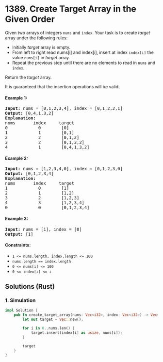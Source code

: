 # 1389. Create Target Array in the Given Order
Given two arrays of integers ```nums``` and ```index```. Your task is to create *target* array under the following rules:
* Initially *target* array is empty.
* From left to right read nums[i] and index[i], insert at index ```index[i]``` the value ```nums[i]``` in *target* array.
* Repeat the previous step until there are no elements to read in ```nums``` and ```index```.

Return the *target* array.

It is guaranteed that the insertion operations will be valid.

#### Example 1:
<pre>
<strong>Input:</strong> nums = [0,1,2,3,4], index = [0,1,2,2,1]
<strong>Output:</strong> [0,4,1,3,2]
<strong>Explanation:</strong>
nums       index     target
0            0        [0]
1            1        [0,1]
2            2        [0,1,2]
3            2        [0,1,3,2]
4            1        [0,4,1,3,2]
</pre>

#### Example 2:
<pre>
<strong>Input:</strong> nums = [1,2,3,4,0], index = [0,1,2,3,0]
<strong>Output:</strong> [0,1,2,3,4]
<strong>Explanation:</strong>
nums       index     target
1            0        [1]
2            1        [1,2]
3            2        [1,2,3]
4            3        [1,2,3,4]
0            0        [0,1,2,3,4]
</pre>

#### Example 3:
<pre>
<strong>Input:</strong> nums = [1], index = [0]
<strong>Output:</strong> [1]
</pre>

#### Constraints:
* ```1 <= nums.length, index.length <= 100```
* ```nums.length == index.length```
* ```0 <= nums[i] <= 100```
* ```0 <= index[i] <= i```

## Solutions (Rust)

### 1. Simulation
```Rust
impl Solution {
    pub fn create_target_array(nums: Vec<i32>, index: Vec<i32>) -> Vec<i32> {
        let mut target = Vec::new();

        for i in 0..nums.len() {
            target.insert(index[i] as usize, nums[i]);
        }

        target
    }
}
```
